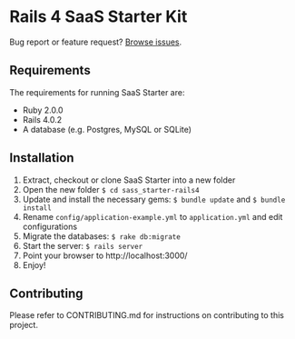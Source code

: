 # Rails 4 SaaS Starter Kit

Bug report or feature request? [Browse issues](https://github.com/stuarthannig/saas_starter-rails4/issues).

## Requirements

The requirements for running SaaS Starter are:

 * Ruby 2.0.0
 * Rails 4.0.2
 * A database (e.g. Postgres, MySQL or SQLite)

## Installation

 1. Extract, checkout or clone SaaS Starter into a new folder
 2. Open the new folder `$ cd sass_starter-rails4`
 3. Update and install the necessary gems: `$ bundle update` and `$ bundle install`
 4. Rename `config/application-example.yml` to `application.yml` and edit configurations
 5. Migrate the databases: `$ rake db:migrate`
 6. Start the server: `$ rails server`
 7. Point your browser to http://localhost:3000/
 8. Enjoy!
 
## Contributing

Please refer to CONTRIBUTING.md for instructions on contributing to this project.
